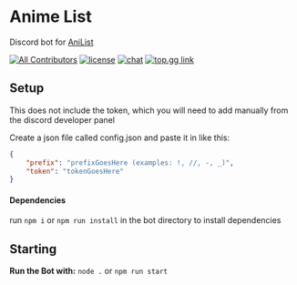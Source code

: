 # Anime List
 Discord bot for [AniList](https://anilist.co)

[![All Contributors](https://img.shields.io/badge/all_contributors-1-orange.svg?style=flat-square)](#contributors-)
[![license](https://img.shields.io/github/license/Chr1sDev/rebel-fleet-admiral?style=flat-square)](LICENSE)
[![chat](https://img.shields.io/discord/700453406061494292?style=flat-square)](https://discord.gg/STpSM5W)
[![top.gg link](https://top.gg/api/widget/763464598959292458.svg)](https://top.gg/bot/763464598959292458)

## Setup

This does not include the token, which you will need to add manually from the discord developer panel

Create a json file called config.json and paste it in like this:

```json
{
	"prefix": "prefixGoesHere (examples: !, //, -, _)",
	"token": "tokenGoesHere"
}
```

#### Dependencies

run `npm i` or `npm run install` in the bot directory to install dependencies

## Starting

**Run the Bot with:**
`node .` or `npm run start`
